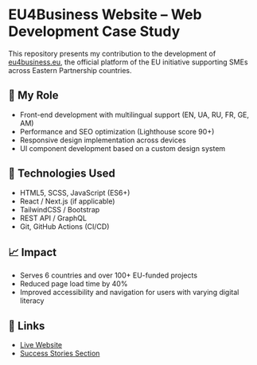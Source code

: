 # EU4Business Website – Web Development Case Study

This repository presents my contribution to the development of [eu4business.eu](https://eu4business.eu), the official platform of the EU initiative supporting SMEs across Eastern Partnership countries.

## 🔧 My Role
- Front-end development with multilingual support (EN, UA, RU, FR, GE, AM)
- Performance and SEO optimization (Lighthouse score 90+)
- Responsive design implementation across devices
- UI component development based on a custom design system

## 🧰 Technologies Used
- HTML5, SCSS, JavaScript (ES6+)
- React / Next.js (if applicable)
- TailwindCSS / Bootstrap
- REST API / GraphQL
- Git, GitHub Actions (CI/CD)

## 📈 Impact
- Serves 6 countries and over 100+ EU-funded projects
- Reduced page load time by 40%
- Improved accessibility and navigation for users with varying digital literacy

## 🔗 Links
- [Live Website](https://eu4business.eu)
- [Success Stories Section](https://eu4business.eu/success-stories)
